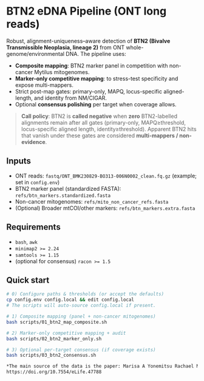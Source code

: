 # BTN2 eDNA Pipeline (ONT long reads)

Robust, alignment-uniqueness–aware detection of **BTN2 (Bivalve Transmissible Neoplasia, lineage 2)**
from ONT whole-genome/environmental DNA. The pipeline uses:
- **Composite mapping**: BTN2 marker panel in competition with non-cancer Mytilus mitogenomes.
- **Marker-only competitive mapping**: to stress-test specificity and expose multi-mappers.
- Strict post-map gates: primary-only, MAPQ, locus-specific aligned-length, and identity from NM/CIGAR.
- Optional **consensus polishing** per target when coverage allows.

> **Call policy**: BTN2 is **called negative** when **zero** BTN2-labelled alignments remain after all
> gates (primary-only, MAPQ≥threshold, locus-specific aligned length, identity≥threshold).
> Apparent BTN2 hits that vanish under these gates are considered **multi-mappers / non-evidence**.

## Inputs

- ONT reads: `fastq/ONT_BMK230829-BO313-006N0002_clean.fq.gz` (example; set in `config.env`)
- BTN2 marker panel (standardized FASTA): `refs/btn_markers.standardized.fasta`
- Non-cancer mitogenomes: `refs/mito_non_cancer_refs.fasta`
- (Optional) Broader mtCOI/other markers: `refs/btn_markers.extra.fasta`

## Requirements

- `bash`, `awk`
- `minimap2 >= 2.24`
- `samtools >= 1.15`
- (optional for consensus) `racon >= 1.5`

## Quick start

```bash
# 0) Configure paths & thresholds (or accept the defaults)
cp config.env config.local && edit config.local
# The scripts will auto-source config.local if present.

# 1) Composite mapping (panel + non-cancer mitogenomes)
bash scripts/01_btn2_map_composite.sh

# 2) Marker-only competitive mapping + audit
bash scripts/02_btn2_marker_only.sh

# 3) Optional per-target consensus (if coverage exists)
bash scripts/03_btn2_consensus.sh

*The main source of the data is the paper: Marisa A Yonemitsu Rachael M Giersch Maria Polo-Prieto Maurine Hammel Alexis Simon Florencia Cremonte Fernando T Avilés Nicolás Merino-Véliz Erika AV Burioli Annette F Muttray James Sherry Carol Reinisch Susan A Baldwin Stephen P Goff Maryline Houssin Gloria Arriagada Nuria Vázquez Nicolas Bierne Michael J Metzger (2019) A single clonal lineage of transmissible cancer identified in two marine mussel species in South America and Europe eLife 8:e47788.
https://doi.org/10.7554/eLife.47788

